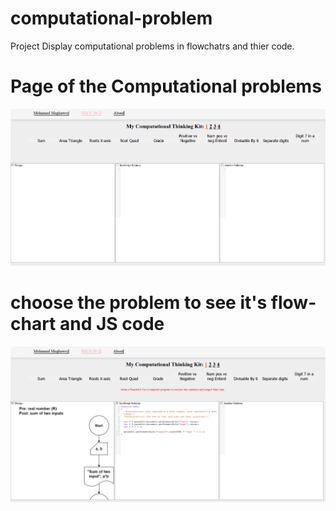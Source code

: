 # computational-problem
Project Display computational problems in flowchatrs and thier code.

# Page of the Computational problems
![Example](/images/websit_page_2.png)

# choose the problem to see it's flow-chart and JS code
![Example](/images/websit_page_2_click.png)
